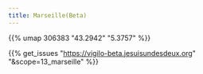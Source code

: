 ```yaml
---
title: Marseille(Beta)
---
```



{{% umap 306383 "43.2942" "5.3757" %}}

{{% get_issues "https://vigilo-beta.jesuisundesdeux.org" "&scope=13_marseille" %}}
